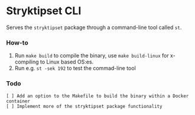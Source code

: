 # Stryktipset CLI

Serves the `stryktipset` package through a command-line tool called `st`.

### How-to

1. Run `make build` to compile the binary, use `make build-linux` for x-compiling to Linux based OS:es.
2. Run e.g. `st -sek 192` to test the commad-line tool

### Todo

```
[ ] Add an option to the Makefile to build the binary within a Docker container
[ ] Implement more of the stryktipset package functionality
```